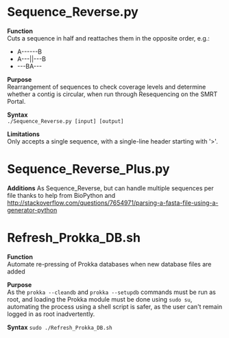 # Sequence_Reverse.py

**Function**  
Cuts a sequence in half and reattaches them in the opposite order, e.g.:
* A------B
* A---||---B
* ---BA---

**Purpose**  
Rearrangement of sequences to check coverage levels and determine whether
a contig is circular, when run through Resequencing on the SMRT Portal.

**Syntax**  
`./Sequence_Reverse.py [input] [output]`

**Limitations**  
Only accepts a single sequence, with a single-line header starting with '>'.

# Sequence_Reverse_Plus.py

**Additions**
As Sequence_Reverse, but can handle multiple sequences per file thanks to help from BioPython and  
http://stackoverflow.com/questions/7654971/parsing-a-fasta-file-using-a-generator-python

# Refresh_Prokka_DB.sh

**Function**  
Automate re-pressing of Prokka databases when new database files are added

**Purpose**  
As the `prokka --cleandb` and `prokka --setupdb` commands must be run as root, and loading
the Prokka module must be done using `sudo su`, automating the process using a shell script
is safer, as the user can't remain logged in as root inadvertently.

**Syntax**
`sudo ./Refresh_Prokka_DB.sh`
